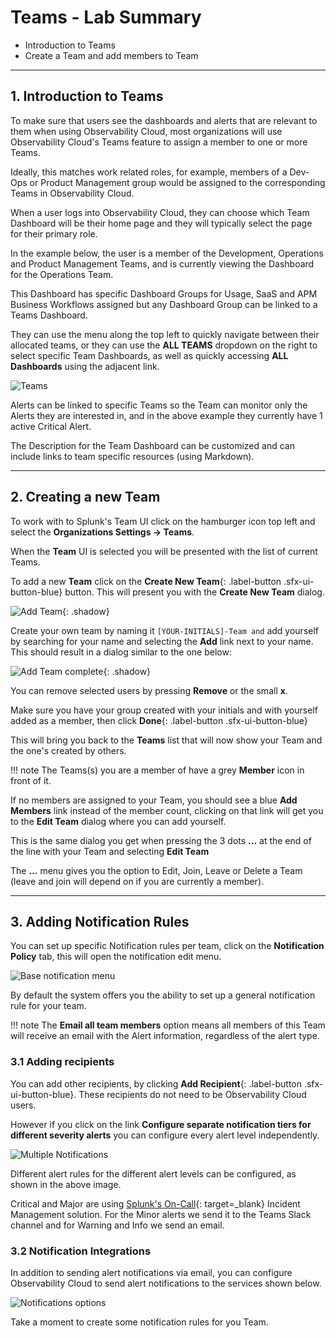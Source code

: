 # Teams - Lab Summary

* Introduction to Teams
* Create a Team and add members to Team

---

## 1. Introduction to Teams

To make sure that users see the dashboards and alerts that are relevant to them when using Observability Cloud, most organizations will use Observability Cloud's Teams feature to assign a member to one or more Teams.

Ideally, this matches work related roles, for example, members of a Dev-Ops or Product Management group would be assigned to the corresponding Teams in Observability Cloud.

When a user logs into Observability Cloud, they can choose which Team Dashboard will be their home page and they will typically select the page for their primary role.

In the example below, the user is a member of the Development, Operations and Product Management Teams, and is currently viewing the Dashboard for the Operations Team.

This Dashboard has specific Dashboard Groups for Usage, SaaS and APM Business Workflows assigned but any Dashboard Group can be linked to a Teams Dashboard.

They can use the menu along the top left to quickly navigate between their allocated teams, or they can use the **ALL TEAMS** dropdown on the right to select specific Team Dashboards, as well as quickly accessing **ALL Dashboards** using the adjacent link.

![Teams](/images/servicebureau/teams-homepage.png)

Alerts can be linked to specific Teams so the Team can monitor only the Alerts they are interested in, and in the above example they currently have 1 active Critical Alert.

The Description for the Team Dashboard can be customized and can include links to team specific resources (using Markdown).

---

## 2. Creating a new Team

To work with to Splunk's Team UI click on the hamburger icon top left and select the **Organizations Settings → Teams**.

When the **Team** UI is selected you will be presented with the list of current Teams.

To add a new **Team** click on the **Create New Team**{: .label-button .sfx-ui-button-blue} button. This will present you with the **Create New Team** dialog.

![Add Team](/images/servicebureau/create-new-team.png){: .shadow}

Create your own team by naming it `[YOUR-INITIALS]-Team and` add yourself by searching for your name and selecting the **Add** link next to your name. This should result in a dialog similar to the one below:

![Add Team complete](/images/servicebureau/add-to-team.png){: .shadow}

You can remove selected users by pressing  **Remove** or the small **x**.

Make sure you have your group created with your initials and with yourself added as a member, then click **Done**{: .label-button .sfx-ui-button-blue}

This will bring you back to the **Teams** list that will now show your Team and the one's created by others.

!!! note
    The Teams(s) you are a member of have a grey **Member** icon in front of it.

If no members are assigned to your Team, you should see a blue **Add Members** link instead of the member count, clicking on that link will get you to the **Edit Team** dialog where you can add yourself.

This is the same dialog you get when pressing the 3 dots **...** at the end of the line with your Team and selecting **Edit Team**

The **...** menu gives you the option to Edit, Join, Leave or Delete a Team (leave and join will depend on if you are currently a member).

---

## 3. Adding Notification Rules

You can set up specific Notification rules per team, click on the **Notification Policy** tab, this will open the notification edit menu.

![Base notification menu](/images/servicebureau/notification-policy.png)

By default the system offers you the ability to set up a general notification rule for your team.

!!! note
    The **Email all team members** option means all members of this Team will receive an email with the Alert information, regardless of the alert type.

### 3.1 Adding recipients

You can add other recipients, by clicking **Add Recipient**{: .label-button .sfx-ui-button-blue}. These recipients do not need to be Observability Cloud users.

However if you click on the link **Configure separate notification tiers for different severity alerts** you can configure every alert level independently.

![Multiple Notifications](/images/servicebureau/single-policy.png)

Different alert rules for the different alert levels can be configured, as shown in the above image.

Critical and Major are using [Splunk's On-Call](https://www.splunk.com/en_us/observability/on-call.html){: target=_blank} Incident Management solution. For the Minor alerts we send it to the Teams Slack channel and for Warning and Info we send an email.

### 3.2 Notification Integrations

In addition to sending alert notifications via email, you can configure Observability Cloud to send alert notifications to the services shown below.

![Notifications options](/images/servicebureau/integrations.png)

Take a moment to create some notification rules for you Team.
